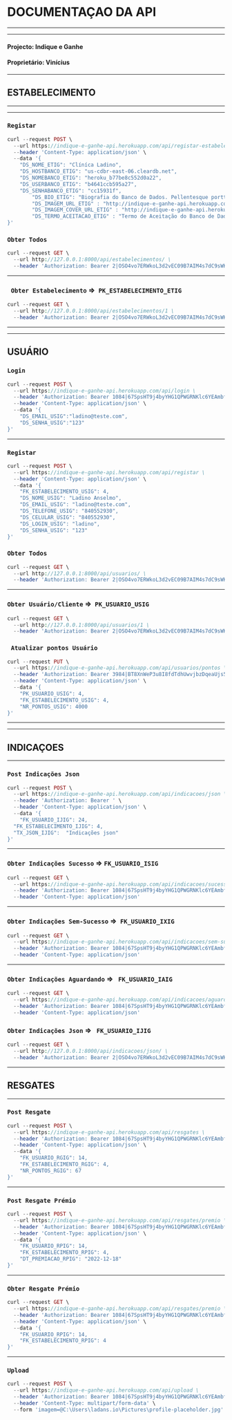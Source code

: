 # DOCUMENTAÇAO DA API
---
---

#### Projecto: Indique e Ganhe
#### Proprietário: Vinícius
---

## ESTABELECIMENTO
---
---

### ` Registar `

``` php
curl --request POST \
  --url https://indique-e-ganhe-api.herokuapp.com/api/registar-estabelecimento \
  --header 'Content-Type: application/json' \
  --data '{
    "DS_NOME_ETIG": "Clíníca Ladino",
    "DS_HOSTBANCO_ETIG": "us-cdbr-east-06.cleardb.net",
    "DS_NOMEBANCO_ETIG": "heroku_b77be8c552d0a22",
    "DS_USERBANCO_ETIG": "b4641ccb595a27",
    "DS_SENHABANCO_ETIG": "cc15931f",
		"DS_BIO_ETIG": "Biografia do Banco de Dados. Pellentesque porttitor, velit lacinia egestas auctor, diam eros tempus arcu, nec vulputate augue magna vel risus. Cras non magna vel ante adipiscing rhoncus. Vivamus a mi. Morbi neque. Aliquam erat volutpat. Integer ultrices lobortis erllamcorper fringilla eros",
		"DS_IMAGEM_URL_ETIG" : "http://indique-e-ganhe-api.herokuapp.com/imagens/profile-placeholder.jpg",
		"DS_IMAGEM_COVER_URL_ETIG" : "http://indique-e-ganhe-api.herokuapp.com/imagens/bg.jpg",
		"DS_TERMO_ACEITACAO_ETIG" : "Termo de Aceitação do Banco de Dados. Pellentesque porttitor, velit lacinia egestas auctor, diam eros tempus arcu, nec vulputate augue magna vel risus. Cras non magna vel ante adipiscing rhoncus. Vivamus a mi. Morbi neque. Aliquam erat volutpat. Integer ultrices lobortis eros. Pellentesque habitant morbi tristique senectus et netus et malesuada fames ac turpis egestas. Proin semper, ante vitae sollicitudin posuere, metus quam iaculis nibh, vitae scelerisque nunc massa eget pede. Sed velit urna, interdum vel, ultricies vel, faucibus at, quam. Donec elit est."
}'
```

### ` Obter Todos `

``` php
curl --request GET \
  --url http://127.0.0.1:8000/api/estabelecimentos/ \
  --header 'Authorization: Bearer 2|OSO4vo7ERWkoL3d2vEC09B7AIM4s7dC9sWKlk3eH'
```
---

### ` Obter Estabelecimento` =>  ` PK_ESTABELECIMENTO_ETIG `

``` php
curl --request GET \
  --url http://127.0.0.1:8000/api/estabelecimentos/1 \
  --header 'Authorization: Bearer 2|OSO4vo7ERWkoL3d2vEC09B7AIM4s7dC9sWKlk3eH'
```
---
---
## USUÁRIO
### ` Login `

``` php
curl --request POST \
  --url https://indique-e-ganhe-api.herokuapp.com/api/login \
  --header 'Authorization: Bearer 1084|67SpsHT9j4byYHG1QPWGRNKlc6YEAmbfY1V8ZfN4' \
  --header 'Content-Type: application/json' \
  --data '{
	"DS_EMAIL_USIG":"ladino@teste.com",
	"DS_SENHA_USIG":"123"
}'

```
---
### ` Registar `

``` php
curl --request POST \
  --url https://indique-e-ganhe-api.herokuapp.com/api/registar \
  --header 'Content-Type: application/json' \
  --data '{
    "FK_ESTABELECIMENTO_USIG": 4,
    "DS_NOME_USIG": "Ladino Anselmo",
    "DS_EMAIL_USIG": "ladino@teste.com",
    "DS_TELEFONE_USIG": "840552930",
    "DS_CELULAR_USIG": "840552930",
    "DS_LOGIN_USIG": "ladino",
    "DS_SENHA_USIG": "123"
}'
```

### ` Obter Todos `

``` php
curl --request GET \
  --url http://127.0.0.1:8000/api/usuarios/ \
  --header 'Authorization: Bearer 2|OSO4vo7ERWkoL3d2vEC09B7AIM4s7dC9sWKlk3eH'

```
---

### ` Obter Usuário/Cliente ` =>  ` PK_USUARIO_USIG `

``` php
curl --request GET \
  --url http://127.0.0.1:8000/api/usuarios/1 \
  --header 'Authorization: Bearer 2|OSO4vo7ERWkoL3d2vEC09B7AIM4s7dC9sWKlk3eH'

```

### ` Atualizar pontos Usuário`

``` php
curl --request PUT \
  --url https://indique-e-ganhe-api.herokuapp.com/api/usuarios/pontos \
  --header 'Authorization: Bearer 3984|BT8XnWeP3u8I8fdTdhUwvjbzDqeaUjs5toNDRg8I' \
  --header 'Content-Type: application/json' \
  --data '{
	"PK_USUARIO_USIG": 4,
	"FK_ESTABELECIMENTO_USIG": 4,
	"NR_PONTOS_USIG": 4000
}'

```
---
---
## INDICAÇOES
---

### ` Post Indicações Json `

``` php
curl --request POST \
  --url https://indique-e-ganhe-api.herokuapp.com/api/indicacoes/json \
  --header 'Authorization: Bearer ' \
  --header 'Content-Type: application/json' \
  --data '{ 
	"FK_USUARIO_IJIG": 24,
  "FK_ESTABELECIMENTO_IJIG": 4,
  "TX_JSON_IJIG":  "Indicações json"
}'

```

---
### ` Obter Indicações Sucesso ` => ` FK_USUARIO_ISIG `
``` php
curl --request GET \
  --url https://indique-e-ganhe-api.herokuapp.com/api/indicacoes/sucesso/14 \
  --header 'Authorization: Bearer 1084|67SpsHT9j4byYHG1QPWGRNKlc6YEAmbfY1V8ZfN4' \
  --header 'Content-Type: application/json'
```

---
### ` Obter Indicações Sem-Sucesso ` =>  ` FK_USUARIO_IXIG `

  
```php
curl --request GET \
  --url https://indique-e-ganhe-api.herokuapp.com/api/indicacoes/sem-sucesso/14 \
  --header 'Authorization: Bearer 1084|67SpsHT9j4byYHG1QPWGRNKlc6YEAmbfY1V8ZfN4' \
  --header 'Content-Type: application/json'
```
---

### ` Obter Indicações Aguardando ` =>   ` FK_USUARIO_IAIG `

```php
curl --request GET \
  --url https://indique-e-ganhe-api.herokuapp.com/api/indicacoes/aguardando/24 \
  --header 'Authorization: Bearer 1084|67SpsHT9j4byYHG1QPWGRNKlc6YEAmbfY1V8ZfN4' \
  --header 'Content-Type: application/json'
```

### ` Obter Indicações Json ` =>   ` FK_USUARIO_IJIG `

```php
curl --request GET \
  --url http://127.0.0.1:8000/api/indicacoes/json/ \
  --header 'Authorization: Bearer 2|OSO4vo7ERWkoL3d2vEC09B7AIM4s7dC9sWKlk3eH'
```
---
## RESGATES
---

### ` Post Resgate `

``` php
curl --request POST \
  --url https://indique-e-ganhe-api.herokuapp.com/api/resgates \
  --header 'Authorization: Bearer 1084|67SpsHT9j4byYHG1QPWGRNKlc6YEAmbfY1V8ZfN4' \
  --header 'Content-Type: application/json' \
  --data '{
	"FK_USUARIO_RGIG": 14, 
	"FK_ESTABELECIMENTO_RGIG": 4,
	"NR_PONTOS_RGIG": 67
}'
```
---
### ` Post Resgate Prémio `

``` php
curl --request POST \
  --url https://indique-e-ganhe-api.herokuapp.com/api/resgates/premio \
  --header 'Authorization: Bearer 1084|67SpsHT9j4byYHG1QPWGRNKlc6YEAmbfY1V8ZfN4' \
  --header 'Content-Type: application/json' \
  --data '{
	"FK_USUARIO_RPIG": 14, 
	"FK_ESTABELECIMENTO_RPIG": 4,
	"DT_PREMIACAO_RPIG": "2022-12-18"
}'
```
---
### ` Obter Resgate Prémio `

``` php
curl --request GET \
  --url https://indique-e-ganhe-api.herokuapp.com/api/resgates/premio \
  --header 'Authorization: Bearer 1084|67SpsHT9j4byYHG1QPWGRNKlc6YEAmbfY1V8ZfN4' \
  --header 'Content-Type: application/json' \
  --data '{
	"FK_USUARIO_RPIG": 14,
	"FK_ESTABELECIMENTO_RPIG": 4
}'
```
---
### ` Upload `

```php
curl --request POST \
  --url https://indique-e-ganhe-api.herokuapp.com/api/upload \
  --header 'Authorization: Bearer 1084|67SpsHT9j4byYHG1QPWGRNKlc6YEAmbfY1V8ZfN4' \
  --header 'Content-Type: multipart/form-data' \
  --form 'imagem=@C:\Users\ladans.io\Pictures\profile-placeholder.jpg'
```